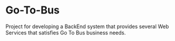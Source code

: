 # Go-To-Bus
Project for developing a BackEnd system that provides several Web Services that satisfies Go To Bus business needs.
